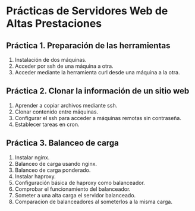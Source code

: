 # Prácticas de Servidores Web de Altas Prestaciones

## Práctica 1. Preparación de las herramientas

1. Instalación de dos máquinas.
2. Acceder por ssh de una máquina a otra.
3. Acceder mediante la herramienta curl desde una máquina a la otra.

## Práctica 2. Clonar la información de un sitio web

1. Aprender a copiar archivos mediante ssh.
2. Clonar contenido entre máquinas.
3. Configurar el ssh para acceder a máquinas remotas sin contraseña.
4. Establecer tareas en cron.

## Práctica 3. Balanceo de carga

1. Instalar nginx.
2. Balanceo de carga usando nginx.
3. Balanceo de carga ponderado.
4. Instalar haproxy.
5. Configuración básica de haproxy como balanceador.
6. Comprobar el funcionamiento del balanceador.
7. Someter a una alta carga el servidor balanceado.
8. Comparacion de balanceadores al someterlos a la misma carga.